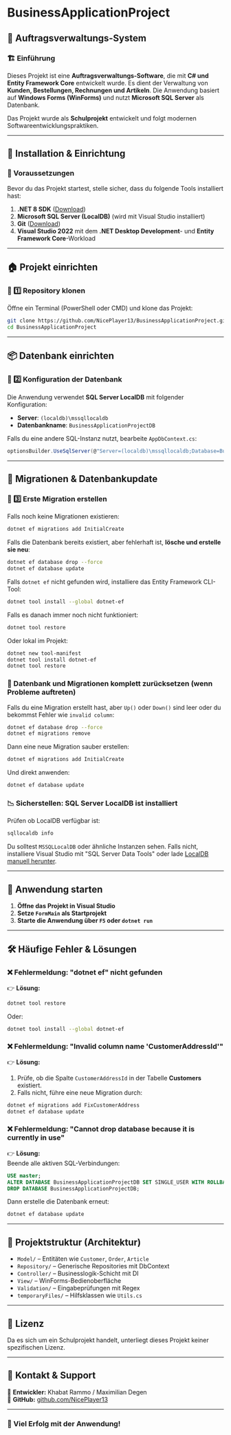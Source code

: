 # BusinessApplicationProject

## 📌 Auftragsverwaltungs-System

### 🏗️ Einführung
Dieses Projekt ist eine **Auftragsverwaltungs-Software**, die mit **C# und Entity Framework Core** entwickelt wurde. Es dient der Verwaltung von **Kunden, Bestellungen, Rechnungen und Artikeln**. Die Anwendung basiert auf **Windows Forms (WinForms)** und nutzt **Microsoft SQL Server** als Datenbank.

Das Projekt wurde als **Schulprojekt** entwickelt und folgt modernen Softwareentwicklungspraktiken.

---

## 🚀 Installation & Einrichtung

### 🔧 Voraussetzungen
Bevor du das Projekt startest, stelle sicher, dass du folgende Tools installiert hast:

1. **.NET 8 SDK** ([Download](https://dotnet.microsoft.com/download/dotnet/8.0))
2. **Microsoft SQL Server (LocalDB)** (wird mit Visual Studio installiert)
3. **Git** ([Download](https://git-scm.com/))
4. **Visual Studio 2022** mit dem **.NET Desktop Development**- und **Entity Framework Core**-Workload

---

## 🏠 Projekt einrichten

### 🔹 1️⃣ Repository klonen
Öffne ein Terminal (PowerShell oder CMD) und klone das Projekt:
```sh
git clone https://github.com/NicePlayer13/BusinessApplicationProject.git
cd BusinessApplicationProject
```

---

## 📦 Datenbank einrichten

### 🔹 2️⃣ Konfiguration der Datenbank
Die Anwendung verwendet **SQL Server LocalDB** mit folgender Konfiguration:
- **Server**: `(localdb)\mssqllocaldb`
- **Datenbankname**: `BusinessApplicationProjectDB`

Falls du eine andere SQL-Instanz nutzt, bearbeite `AppDbContext.cs`:
```csharp
optionsBuilder.UseSqlServer(@"Server=(localdb)\mssqllocaldb;Database=BusinessApplicationProjectDB;Trusted_Connection=True;");
```

---

## 📜 Migrationen & Datenbankupdate

### 🔹 3️⃣ Erste Migration erstellen
Falls noch keine Migrationen existieren:
```sh
dotnet ef migrations add InitialCreate
```

Falls die Datenbank bereits existiert, aber fehlerhaft ist, **lösche und erstelle sie neu**:
```sh
dotnet ef database drop --force
dotnet ef database update
```

Falls `dotnet ef` nicht gefunden wird, installiere das Entity Framework CLI-Tool:
```sh
dotnet tool install --global dotnet-ef
```

Falls es danach immer noch nicht funktioniert:
```sh
dotnet tool restore
```
Oder lokal im Projekt:
```sh
dotnet new tool-manifest
dotnet tool install dotnet-ef
dotnet tool restore
```

### 🔄 Datenbank und Migrationen komplett zurücksetzen (wenn Probleme auftreten)

Falls du eine Migration erstellt hast, aber `Up()` oder `Down()` sind leer oder du bekommst Fehler wie `invalid column`:
```sh
dotnet ef database drop --force
dotnet ef migrations remove
```
Dann eine neue Migration sauber erstellen:
```sh
dotnet ef migrations add InitialCreate
```
Und direkt anwenden:
```sh
dotnet ef database update
```

### 📉 Sicherstellen: SQL Server LocalDB ist installiert
Prüfen ob LocalDB verfügbar ist:
```sh
sqllocaldb info
```
Du solltest `MSSQLLocalDB` oder ähnliche Instanzen sehen. Falls nicht, installiere Visual Studio mit "SQL Server Data Tools" oder lade [LocalDB manuell herunter](https://learn.microsoft.com/en-us/sql/database-engine/configure-windows/sql-server-express-localdb).

---

## 🏁 Anwendung starten
1. **Öffne das Projekt in Visual Studio**
2. **Setze `FormMain` als Startprojekt**
3. **Starte die Anwendung über `F5` oder `dotnet run`**

---

## 🛠️ Häufige Fehler & Lösungen

### ❌ **Fehlermeldung: "dotnet ef" nicht gefunden**
👉 **Lösung:**
```sh
dotnet tool restore
```
Oder:
```sh
dotnet tool install --global dotnet-ef
```

### ❌ **Fehlermeldung: "Invalid column name 'CustomerAddressId'"**
👉 **Lösung:**  
1. Prüfe, ob die Spalte `CustomerAddressId` in der Tabelle **Customers** existiert.  
2. Falls nicht, führe eine neue Migration durch:
```sh
dotnet ef migrations add FixCustomerAddress
dotnet ef database update
```

### ❌ **Fehlermeldung: "Cannot drop database because it is currently in use"**
👉 **Lösung:**  
Beende alle aktiven SQL-Verbindungen:
```sql
USE master;
ALTER DATABASE BusinessApplicationProjectDB SET SINGLE_USER WITH ROLLBACK IMMEDIATE;
DROP DATABASE BusinessApplicationProjectDB;
```
Dann erstelle die Datenbank erneut:
```sh
dotnet ef database update
```

---

## 🧱 Projektstruktur (Architektur)
- `Model/` – Entitäten wie `Customer`, `Order`, `Article`
- `Repository/` – Generische Repositories mit DbContext
- `Controller/` – Businesslogik-Schicht mit DI
- `View/` – WinForms-Bedienoberfläche
- `Validation/` – Eingabeprüfungen mit Regex
- `temporaryFiles/` – Hilfsklassen wie `Utils.cs`

---

## 📜 Lizenz
Da es sich um ein Schulprojekt handelt, unterliegt dieses Projekt keiner spezifischen Lizenz.

---

## 📩 Kontakt & Support
📧 **Entwickler:** Khabat Rammo / Maximilian Degen  
🔗 **GitHub:** [github.com/NicePlayer13](https://github.com/NicePlayer13)

---

### **🚀 Viel Erfolg mit der Anwendung!**
